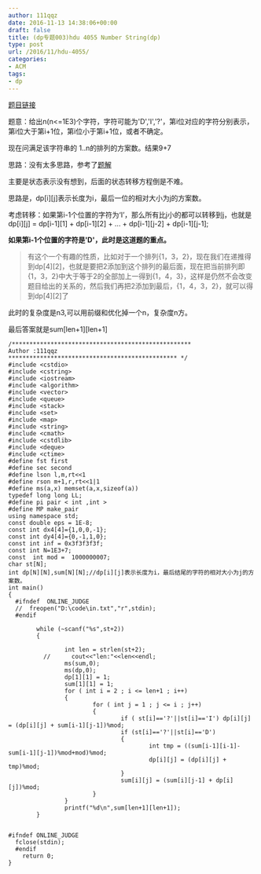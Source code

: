 ```yaml
---
author: 111qqz
date: 2016-11-13 14:38:06+00:00
draft: false
title: (dp专题003)hdu 4055 Number String(dp)
type: post
url: /2016/11/hdu-4055/
categories:
- ACM
tags:
- dp
---
```


[题目链接](http://acm.hdu.edu.cn/showproblem.php?pid=4055)

题意：给出n(n<=1E3)个字符，字符可能为'D','I','?'，第i位对应的字符分别表示，第i位大于第i+1位，第i位小于第i+1位，或者不确定。

现在问满足该字符串的 1..n的排列的方案数。结果9+7

思路：没有太多思路，参考了[题解](http://www.acmsearch.com/article/show/8811)

主要是状态表示没有想到，后面的状态转移方程倒是不难。

思路是，dp[i][j]表示长度为i，最后一位的相对大小为j的方案数。

考虑转移：如果第i-1个位置的字符为‘I’，那么所有比j小的都可以转移到j，也就是dp[i][j] = dp[i-1][1] + dp[i-1][2] + ... + dp[i-1][j-2] + dp[i-1][j-1];

**如果第i-1个位置的字符是'D'，此时是这道题的重点。**


<blockquote>有这个一个有趣的性质，比如对于一个排列{1，3，2}，现在我们在递推得到dp[4][2]，也就是要把2添加到这个排列的最后面，现在把当前排列即{1，3，2}中大于等于2的全部加上一得到{1，4，3}，这样是仍然不会改变题目给出的关系的，然后我们再把2添加到最后，{1，4，3，2}，就可以得到dp[4][2]了</blockquote>


此时的复杂度是n3,可以用前缀和优化掉一个n，复杂度n方。

最后答案就是sum[len+1][len+1]

    
    /***************************************************
    Author :111qqz
    ************************************************ */
    #include <cstdio>
    #include <cstring>
    #include <iostream>
    #include <algorithm>
    #include <vector>
    #include <queue>
    #include <stack>
    #include <set>
    #include <map>
    #include <string>
    #include <cmath>
    #include <cstdlib>
    #include <deque>
    #include <ctime>
    #define fst first
    #define sec second
    #define lson l,m,rt<<1
    #define rson m+1,r,rt<<1|1
    #define ms(a,x) memset(a,x,sizeof(a))
    typedef long long LL;
    #define pi pair < int ,int >
    #define MP make_pair
    using namespace std;
    const double eps = 1E-8;
    const int dx4[4]={1,0,0,-1};
    const int dy4[4]={0,-1,1,0};
    const int inf = 0x3f3f3f3f;
    const int N=1E3+7;
    const  int mod =  1000000007;
    char st[N];
    int dp[N][N],sum[N][N];//dp[i][j]表示长度为i，最后结尾的字符的相对大小为j的方案数。
    int main()
    {
      #ifndef  ONLINE_JUDGE
      //  freopen("D:\code\in.txt","r",stdin);
      #endif
    
            while (~scanf("%s",st+2))
            {
    
                    int len = strlen(st+2);
              //      cout<<"len:"<<len<<endl;
                    ms(sum,0);
                    ms(dp,0);
                    dp[1][1] = 1;
                    sum[1][1] = 1;
                    for ( int i = 2 ; i <= len+1 ; i++)
                    {
                            for ( int j = 1 ; j <= i ; j++)
                            {
                                    if ( st[i]=='?'||st[i]=='I') dp[i][j] = (dp[i][j] + sum[i-1][j-1])%mod;
                                    if (st[i]=='?'||st[i]=='D')
                                    {
                                            int tmp = ((sum[i-1][i-1]-sum[i-1][j-1])%mod+mod)%mod;
                                            dp[i][j] = (dp[i][j] + tmp)%mod;
                                    }
                                    sum[i][j] = (sum[i][j-1] + dp[i][j])%mod;
                            }
                    }
                    printf("%d\n",sum[len+1][len+1]);
            }
    
    
    #ifndef ONLINE_JUDGE
      fclose(stdin);
      #endif
        return 0;
    }
    







